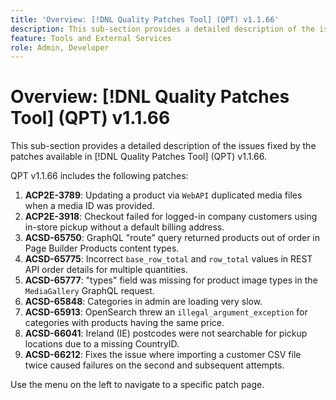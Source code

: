 ```yaml
---
title: 'Overview: [!DNL Quality Patches Tool] (QPT) v1.1.66'
description: This sub-section provides a detailed description of the issues fixed by the patches available in [!DNL Quality Patches Tool] (QPT) v1.1.66.
feature: Tools and External Services
role: Admin, Developer
---
```

# Overview: [!DNL Quality Patches Tool] (QPT) v1.1.66

This sub-section provides a detailed description of the issues fixed by the patches available in [!DNL Quality Patches Tool] (QPT) v1.1.66.

QPT v1.1.66 includes the following patches:
1. **ACP2E-3789**: Updating a product via `WebAPI` duplicated media files when a media ID was provided.
1. **ACP2E-3918**: Checkout failed for logged-in company customers using in-store pickup without a default billing address.
1. **ACSD-65750**: GraphQL "route" query returned products out of order in Page Builder Products content types.
1. **ACSD-65775**: Incorrect `base_row_total` and `row_total` values in REST API order details for multiple quantities.
1. **ACSD-65777**: "types" field was missing for product image types in the `MediaGallery` GraphQL request.
1. **ACSD-65848**: Categories in admin are loading very slow.
1. **ACSD-65913**: OpenSearch threw an `illegal_argument_exception` for categories with products having the same price.
1. **ACSD-66041**: Ireland (IE) postcodes were not searchable for pickup locations due to a missing CountryID.
1. **ACSD-66212**: Fixes the issue where importing a customer CSV file twice caused failures on the second and subsequent attempts.

Use the menu on the left to navigate to a specific patch page.
